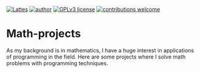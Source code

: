 [![Lattes](https://img.shields.io/badge/author-jplavorr-black.svg)](http://lattes.cnpq.br/6775602403229126) [![author](https://img.shields.io/badge/Linkedin-blue.svg)](https://www.linkedin.com/in/joão-pedro-lavor-65162312b/) [![GPLv3 license](https://img.shields.io/badge/License-GPLv3-blue.svg)](http://perso.crans.org/besson/LICENSE.html) [![contributions welcome](https://img.shields.io/badge/contributions-welcome-brightgreen.svg?style=flat)](https://github.com/jplavorr)


# Math-projects
As my background is in mathematics, I have a huge interest in applications of programming in the field. Here are some projects where I solve math problems with programming techniques.
